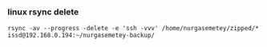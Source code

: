 ###  linux rsync delete





 

```
rsync -av --progress -delete -e 'ssh -vvv' /home/nurgasemetey/zipped/* issd@192.168.0.194:~/nurgasemetey-backup/
```
